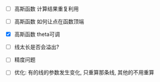 - [ ] 高斯函数 计算结果重复利用
- [ ] 高斯函数 如何让点在函数顶端
- [x] 高斯函数 theta可调
- [ ] 线太长是否会溢出?
- [ ] 精度问题
- [ ] 优化: 有的线的参数发生变化, 只重算那条线, 其他的不用重算

